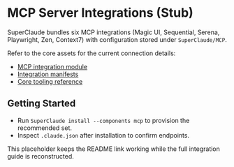 # MCP Server Integrations (Stub)

SuperClaude bundles six MCP integrations (Magic UI, Sequential, Serena,
Playwright, Zen, Context7) with configuration stored under `SuperClaude/MCP`.

Refer to the core assets for the current connection details:

- [MCP integration module](../../SuperClaude/MCP/__init__.py)
- [Integration manifests](../../SuperClaude/MCP/integrations/)
- [Core tooling reference](../../SuperClaude/Core/TOOLS.md)

## Getting Started

- Run `SuperClaude install --components mcp` to provision the recommended set.
- Inspect `.claude.json` after installation to confirm endpoints.

This placeholder keeps the README link working while the full integration guide
is reconstructed.
